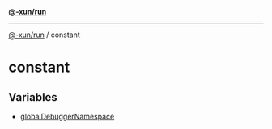 [**@-xun/run**](../README.md)

***

[@-xun/run](../README.md) / constant

# constant

## Variables

- [globalDebuggerNamespace](variables/globalDebuggerNamespace.md)
